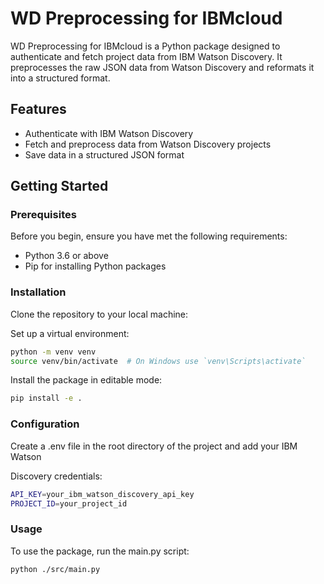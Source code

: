 # WD Preprocessing for IBMcloud

WD Preprocessing for IBMcloud is a Python package designed to authenticate and fetch project data from IBM Watson Discovery. It preprocesses the raw JSON data from Watson Discovery and reformats it into a structured format.

## Features

- Authenticate with IBM Watson Discovery
- Fetch and preprocess data from Watson Discovery projects
- Save data in a structured JSON format

## Getting Started

### Prerequisites

Before you begin, ensure you have met the following requirements:
- Python 3.6 or above
- Pip for installing Python packages

### Installation

Clone the repository to your local machine:

Set up a virtual environment:
```bash
python -m venv venv
source venv/bin/activate  # On Windows use `venv\Scripts\activate`
```

Install the package in editable mode:
```bash
pip install -e .
```

### Configuration

Create a .env file in the root directory of the project and add your IBM Watson 

Discovery credentials:
```bash
API_KEY=your_ibm_watson_discovery_api_key
PROJECT_ID=your_project_id
```

### Usage

To use the package, run the main.py script:
```bash
python ./src/main.py
```
